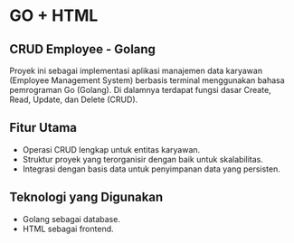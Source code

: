 # GO + HTML

## CRUD Employee - Golang
Proyek ini sebagai implementasi aplikasi manajemen data karyawan (Employee Management System) berbasis terminal menggunakan bahasa pemrograman Go (Golang). 
Di dalamnya terdapat fungsi dasar Create, Read, Update, dan Delete (CRUD).

## Fitur Utama
- Operasi CRUD lengkap untuk entitas karyawan.
- Struktur proyek yang terorganisir dengan baik untuk skalabilitas.
- Integrasi dengan basis data untuk penyimpanan data yang persisten.​

## Teknologi yang Digunakan
- Golang sebagai database.
- HTML sebagai frontend.

